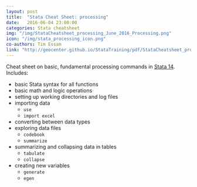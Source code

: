 ```yaml
---
layout: post
title:  "Stata Cheat Sheet: processing"
date:   2016-06-04 23:00:00
categories: Stata cheatsheet
img: "/img/StataCheatsheet_processing_June_2016_Processing.png"
icon: "/img/stata_processing_icon.png"
co-authors: Tim Essam
link: "http://geocenter.github.io/StataTraining/pdf/StataCheatsheet_processing.pdf"
---
```


Cheat sheet on basic, fundamental processing commands in [Stata 14](http://www.stata.com).  Includes:

* basic Stata syntax for all functions
* basic math and logic operations
* setting up working directories and log files
* importing data
  * `use`
  * `import excel`
* converting between data types
* exploring data files
  * `codebook`
  * `summarize`
* summarizing and collapsing data in tables
  * `tabulate`
  * `collapse`
* creating new variables
  * `generate`
  * `egen`
